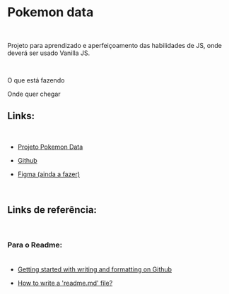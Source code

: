 # Pokemon data

<br>
<p>
Projeto para aprendizado e aperfeiçoamento das habilidades de JS, onde deverá ser usado Vanilla JS.</p>
<br>

O que está fazendo

Onde quer chegar

## Links:

<br>

- [Projeto Pokemon Data](https://tangy-newsboy-925.notion.site/Pok-mon-Data-a9632a2789644723b3c1bf1cdefb6e1e "Pokemon Data")

- [Github](https://github.com/danieldilorenzo/CursoJavascript/tree/main/PokemonRandomizer "Projeto")

- [Figma (ainda a fazer)]('')

<br>

## Links de referência:

<br>

### **Para o Readme:**<br><br>

- [Getting started with writing and formatting on Github](https://docs.github.com/pt/github/writing-on-github/getting-started-with-writing-and-formatting-on-github/basic-writing-and-formatting-syntax "Getting Started Github")

- [How to write a 'readme.md' file?](https://medium.com/@saumya.ranjan/how-to-write-a-readme-md-file-markdown-file-20cb7cbcd6f "Write a md file")
